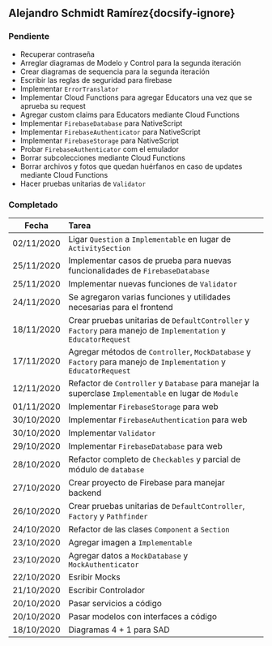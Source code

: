 ## Alejandro Schmidt Ramírez{docsify-ignore}

### Pendiente
* Recuperar contraseña
* Arreglar diagramas de Modelo y Control para la segunda iteración
* Crear diagramas de sequencia para la segunda iteración
* Escribir las reglas de seguridad para firebase
* Implementar `ErrorTranslator`
* Implementar Cloud Functions para agregar Educators una vez que se aprueba su request
* Agregar custom claims para Educators mediante Cloud Functions
* Implementar `FirebaseDatabase` para NativeScript
* Implementar `FirebaseAuthenticator` para NativeScript
* Implementar `FirebaseStorage` para NativeScript
* Probar `FirebaseAuthenticator` com el emulador
* Borrar subcolecciones mediante Cloud Functions
* Borrar archivos y fotos que quedan huérfanos en caso de updates mediante Cloud Functions
* Hacer pruebas unitarias de `Validator`

### Completado
| Fecha | Tarea |
| :---: | :--- |
| 02/11/2020 | Ligar `Question` a `Implementable` en lugar de `ActivitySection` |
| 25/11/2020 | Implementar casos de prueba para nuevas funcionalidades de `FirebaseDatabase` |
| 25/11/2020 | Implementar nuevas funciones de `Validator` |
| 24/11/2020 | Se agregaron varias funciones y utilidades necesarias para el frontend |
| 18/11/2020 | Crear pruebas unitarias de `DefaultController` y `Factory` para manejo de `Implementation` y `EducatorRequest` | 
| 17/11/2020 | Agregar métodos de `Controller`, `MockDatabase` y `Factory` para manejo de `Implementation` y `EducatorRequest` |
| 12/11/2020 | Refactor de `Controller` y `Database` para manejar la superclase `Implementable` en lugar de `Module` |
| 01/11/2020 | Implementar `FirebaseStorage` para web |
| 30/10/2020 | Implementar `FirebaseAuthentication` para web |
| 30/10/2020 | Implementar `Validator` |
| 29/10/2020 | Implementar `FirebaseDatabase` para web |
| 28/10/2020 | Refactor completo de `Checkables` y parcial de módulo de `database` |
| 27/10/2020 | Crear proyecto de Firebase para manejar backend |
| 26/10/2020 | Crear pruebas unitarias de `DefaultController`, `Factory` y `Pathfinder` |
| 24/10/2020 | Refactor de las clases `Component` a `Section` | 
| 23/10/2020 | Agregar imagen a `Implementable` |
| 23/10/2020 | Agregar datos a `MockDatabase` y `MockAuthenticator` |
| 22/10/2020 | Esribir Mocks |
| 21/10/2020 | Escribir Controlador |
| 20/10/2020 | Pasar servicios a código |
| 20/10/2020 | Pasar modelos con interfaces a código |
| 18/10/2020 | Diagramas 4 + 1 para SAD |
